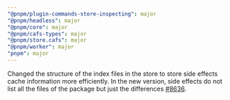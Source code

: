 ```yaml
---
"@pnpm/plugin-commands-store-inspecting": major
"@pnpm/headless": major
"@pnpm/core": major
"@pnpm/cafs-types": major
"@pnpm/store.cafs": major
"@pnpm/worker": major
"pnpm": major
---
```


Changed the structure of the index files in the store to store side effects cache information more efficiently. In the new version, side effects do not list all the files of the package but just the differences [#8636](https://github.com/pnpm/pnpm/pull/8636).
